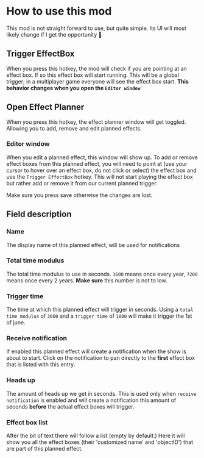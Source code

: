 # How to use this mod

This mod is not straight forward to use, but quite simple. Its UI will most likely change if I get the opportunity 👀

## Trigger EffectBox
When you press this hotkey, the mod will check if you are pointing at an effect box. If so this effect box will start running. This will be a global trigger; in a multiplayer game everyone will see the effect box start. **This behavior changes when you open the `Editor window`**

## Open Effect Planner
When you press this hotkey, the effect planner window will get toggled. Allowing you to add, remove and edit planned effects.

### Editor window
When you edit a planned effect, this window will show up. To add or remove effect boxes from this planned effect, you will need to point at (use your cursor to hover over an effect box, do not click or select) the effect box and use the `Trigger EffectBox` hotkey. This will not start playing the effect box but rather add or remove it from our current planned trigger.

Make sure you press save otherwise the changes are lost.
## Field description
### Name
The display name of this planned effect, will be used for notifications

### Total time modulus
The total time modulus to use in seconds. `3600` means once every year, `7200` means once every 2 years. **Make sure** this number is not to low.

### Trigger time
The time at which this planned effect will trigger in seconds. Using a `total time modulus` of `3600` and a `trigger time` of `1800` will make it trigger the 1st of june.

### Receive notification
If enabled this planned effect will create a notification when the show is about to start. Click on the notification to pan directly to the **first** effect box that is listed with this entry.

### Heads up
The amount of heads up we get in seconds. This is used only when `receive notification` is enabled and will create a notification this amount of seconds **before** the actual effect boxes will trigger.

### Effect box list
After the bit of text there will follow a list (empty by default.) Here it will show you all the effect boxes (their 'customized name' and 'objectID') that are part of this planned effect.
		
